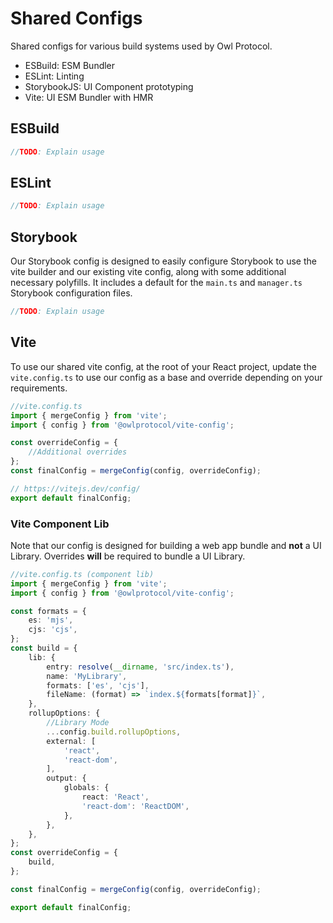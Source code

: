 # Shared Configs
Shared configs for various build systems used by Owl Protocol.
* ESBuild: ESM Bundler
* ESLint: Linting
* StorybookJS: UI Component prototyping
* Vite: UI ESM Bundler with HMR

## ESBuild
```ts
//TODO: Explain usage
```

## ESLint
```ts
//TODO: Explain usage
```

## Storybook
Our Storybook config is designed to easily configure Storybook to use the vite builder and our existing vite config, along with some additional necessary polyfills.
It includes a default for the `main.ts` and `manager.ts` Storybook configuration files.
```ts
//TODO: Explain usage
```

## Vite
To use our shared vite config, at the root of your React project, update the `vite.config.ts` to use our config as a base and override depending on your requirements.

```ts
//vite.config.ts
import { mergeConfig } from 'vite';
import { config } from '@owlprotocol/vite-config';

const overrideConfig = {
    //Additional overrides
};
const finalConfig = mergeConfig(config, overrideConfig);

// https://vitejs.dev/config/
export default finalConfig;
```

### Vite Component Lib
Note that our config is designed for building a web app bundle and **not** a UI Library. Overrides **will** be required to bundle a UI Library.

```ts
//vite.config.ts (component lib)
import { mergeConfig } from 'vite';
import { config } from '@owlprotocol/vite-config';

const formats = {
    es: 'mjs',
    cjs: 'cjs',
};
const build = {
    lib: {
        entry: resolve(__dirname, 'src/index.ts'),
        name: 'MyLibrary',
        formats: ['es', 'cjs'],
        fileName: (format) => `index.${formats[format]}`,
    },
    rollupOptions: {
        //Library Mode
        ...config.build.rollupOptions,
        external: [
            'react',
            'react-dom',
        ],
        output: {
            globals: {
                react: 'React',
                'react-dom': 'ReactDOM',
            },
        },
    },
};
const overrideConfig = {
    build,
};

const finalConfig = mergeConfig(config, overrideConfig);

export default finalConfig;

```
